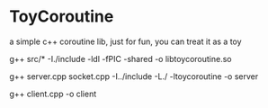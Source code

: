 # ToyCoroutine
a simple c++ coroutine lib, just for fun, you can treat it as a toy

g++ src/* -I./include -ldl -fPIC -shared -o libtoycoroutine.so

g++ server.cpp socket.cpp -I../include -L./ -ltoycoroutine  -o server

g++ client.cpp -o client

